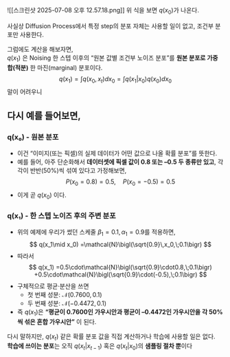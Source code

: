 ![[스크린샷 2025-07-08 오후 12.57.18.png]]
위 식을 보면 
$q(x_0)$가 나온다. <br>

사실상 Diffusion Process에서 특정 step의 분포 자체는 사용할 일이 없고, 조건부 분포만 사용한다. <br>

그럼에도 계산을 해보자면, <br>
$q(x_1)$ 은 Noising 한 스텝 이후의 “원본 값별 조건부 노이즈 분포”를 **원본 분포로 가중합(적분)** 한 마진(marginal) 분포이다. 
$$
q(x_1)=\int q(x_0, x_t)dx_0=\int q(x_1|x_0)q(x_0)dx_0
$$
말이 어려우니 
## 다시 예를 들어보면,
### q(x₀) - 원본 분포
- 이건 “이미지(또는 픽셀)의 실제 데이터가 어떤 값으로 나올 확률 분포”를 뜻한다. 
- 예를 들어, 아주 단순화해서 **데이터셋에 픽셀 값이 0.8 또는 –0.5 두 종류만 있고**, 각각이 반반(50%)씩 섞여 있다고 가정해보면, 
$$
P(x_0=0.8)=0.5,\quad P(x_0=-0.5)=0.5
$$
- 이게 곧 $q(x_0)$ 이다. 

### q(x₁) - 한 스텝 노이즈 후의 주변 분포
- 위의 예제에 우리가 썼던 스케줄 $\beta_1=0.1, \alpha_1=0.9$를 적용하면,
$$
q(x_1\mid x_0) =\mathcal{N}\bigl(\sqrt{0.9}\,x_0,\;0.1\bigr)
$$
- 따라서
$$
q(x_1) =0.5\cdot\mathcal{N}\bigl(\sqrt{0.9}\cdot0.8,\;0.1\bigr) +0.5\cdot\mathcal{N}\bigl(\sqrt{0.9}\cdot(-0.5),\;0.1\bigr)
$$
- 구체적으로 평균·분산을 쓰면
    - 첫 번째 성분: $\mathcal{N}(0.7600, 0.1)$
    - 두 번째 성분: $\mathcal{N}(-0.4472, 0.1)$
- 즉 $q(x_1)$은 **“평균이 0.7600인 가우시안과 평균이 –0.4472인 가우시안을 각 50%씩 섞은 혼합 가우시안”** 이 된다. 

다시 말하지만, $q(x_t)$ 같은 확률 분포 값을 직접 계산하거나 학습에 사용할 일은 없다. <br>
**학습에 쓰이는 분포**는 오직 $q(x_t|x_{t-1})$ 혹은 $q(x_t|x_0)$의 **샘플링 절차 뿐**이다